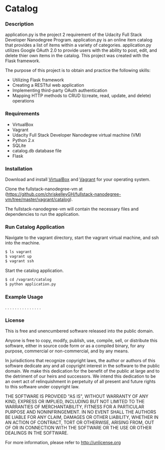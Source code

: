 # Catalog

### Description

application.py is the project 2 requirement of the Udacity Full Stack Developer Nanodegree Program.   application.py is an online item catalog that provides a list of items within a variety of categories.  application.py utilizes Google OAuth 2.0 to provide users with the ability to post, edit, and delete thier own items in the catalog.   This project was created with the Flask framework.

The purpose of this project is to obtain and practice the following skills:

- Utilizing Flask framework
- Creating a RESTful web application
- Implementing third-party OAuth authentication
- Mapping HTTP methods to CRUD I(create, read, update, and delete) operations

### Requirements

- VirtualBox
- Vagrant
- Udacity Full Stack Developer Nanodegree virtual machine (VM)
- Python 2.x
- SQLite
- catalog.db database file
- Flask


### Installation

Download and install [VirtualBox](https://www.virtualbox.org/wiki/Download_Old_Builds_5_1) and [Vagrant](https://www.vagrantup.com/downloads.html) for your operating system.

Clone the fullstack-nanodegree-vm at (https://github.com/chriskelleyGH/fullstack-nanodegree-vm/tree/master/vagrant/catalog).

The fullstack-nanodegree-vm will contain the necessary files and dependencies to run the application.

### Run Catalog Application

Navigate to the vagrant directory, start the vagrant virtual machine, and ssh into the machine.

```sh
$ ls vagrant
$ vagrant up
$ vagrant ssh
```

Start the catalog application.

```sh
$ cd /vagrant/catalog
$ python application.py
```

### Example Usage


.
.
.
.
.
.
.
.
.
.
.
.
.
.
.


### License

This is free and unencumbered software released into the public domain.

Anyone is free to copy, modify, publish, use, compile, sell, or distribute this software, either in source code form or as a compiled binary, for any purpose, commercial or non-commercial, and by any means.

In jurisdictions that recognize copyright laws, the author or authors of this software dedicate any and all copyright interest in the software to the public domain. We make this dedication for the benefit of the public at large and to the detriment of our heirs and successors. We intend this dedication to be an overt act of relinquishment in perpetuity of all present and future rights to this software under copyright law.

THE SOFTWARE IS PROVIDED "AS IS", WITHOUT WARRANTY OF ANY KIND, EXPRESS OR IMPLIED, INCLUDING BUT NOT LIMITED TO THE WARRANTIES OF MERCHANTABILITY, FITNESS FOR A PARTICULAR PURPOSE AND NONINFRINGEMENT. IN NO EVENT SHALL THE AUTHORS BE LIABLE FOR ANY CLAIM, DAMAGES OR OTHER LIABILITY, WHETHER IN AN ACTION OF CONTRACT, TORT OR OTHERWISE, ARISING FROM, OUT OF OR IN CONNECTION WITH THE SOFTWARE OR THE USE OR OTHER DEALINGS IN THE SOFTWARE.

For more information, please refer to <http://unlicense.org>

